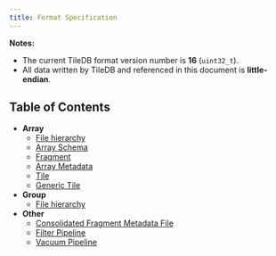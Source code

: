 ```yaml
---
title: Format Specification
---
```


**Notes:**

* The current TileDB format version number is **16** (`uint32_t`).
* All data written by TileDB and referenced in this document is **little-endian**.

## Table of Contents

* **Array**
   * [File hierarchy](./array_file_hierarchy.md)
   * [Array Schema](./array_schema.md)
   * [Fragment](./fragment.md)
   * [Array Metadata](./metadata.md)
   * [Tile](./tile.md)
   * [Generic Tile](./generic_tile.md)
* **Group**
   * [File hierarchy](./group_file_hierarchy.md)
* **Other**
   * [Consolidated Fragment Metadata File](./consolidated_fragment_metadata_file.md)
   * [Filter Pipeline](./filter_pipeline.md)
   * [Vacuum Pipeline](./vacuum_file.md)
